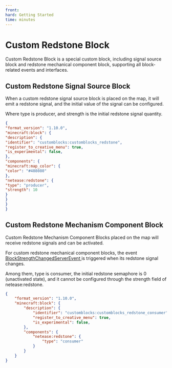 ```yaml
--- 
front: 
hard: Getting Started 
time: minutes 
--- 
```


# Custom Redstone Block 

Custom Redstone Block is a special custom block, including signal source block and redstone mechanical component block, supporting all block-related events and interfaces. 

## Custom Redstone Signal Source Block 

When a custom redstone signal source block is placed on the map, it will emit a redstone signal, and the initial value of the signal can be configured. 

Where type is producer, and strength is the initial redstone signal quantity. 

```json 
{ 
"format_version": "1.10.0", 
"minecraft:block": { 
"description": { 
"identifier": "customblocks:customblocks_redstone", 
"register_to_creative_menu": true, 
"is_experimental": false, 
}, 
"components": { 
"minecraft:map_color": { 
"color": "#408080" 
}, 
"netease:redstone": { 
"type": "producer", 
"strength": 10 
} 
} 
} 
} 
``` 

## Custom Redstone Mechanism Component Block 

Custom Redstone Mechanism Component Blocks placed on the map will receive redstone signals and can be activated. 

For custom redstone mechanical component blocks, the event <a href="../../../../../mcdocs/1-ModAPI/事件/方块.html#blockstrengthchangedserverevent" rel="noopenner"> BlockStrengthChangedServerEvent </a> is triggered when its redstone signal changes. 

Among them, type is consumer, the initial redstone semaphore is 0 (unactivated state), and it cannot be configured through the strength field of netease:redstone. 


```json
{
	"format_version": "1.10.0",
	"minecraft:block": {
		"description": {
			"identifier": "customblocks:customblocks_redstone_consumer",
			"register_to_creative_menu": true,
			"is_experimental": false,
		},
		"components": {
			"netease:redstone": {
                "type": "consumer"
			}
		}
	}
}
```